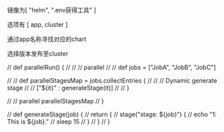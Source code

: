 镜像为[ "helm", ".env获得工具" ]

选项有 [ app, cluster ]

通过app名称寻找对应的chart

选择版本发布至cluster



// def parallelRun() {
//     // // parallel
//     // def jobs = ["JobA", "JobB", "JobC"]

//     // def parallelStagesMap = jobs.collectEntries {
//     //     // Dynamic generate stage
//     //     ["${it}" : generateStage(it)]
//     // }

//     // parallel parallelStagesMap
// }


// def generateStage(job) {
//     return {
//         stage("stage: ${job}") {
//             echo "1: This is ${job}."
//             sleep 15
//         }
//     }
// }